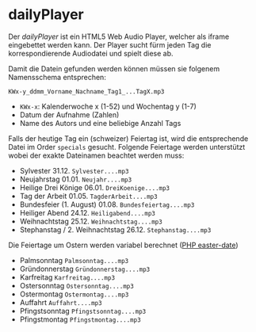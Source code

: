# dailyPlayer

Der *dailyPlayer* ist ein HTML5 Web Audio Player, welcher als iframe eingebettet werden kann.
Der Player sucht fürm jeden Tag die korrespondierende Audiodatei und spielt diese ab.

Damit die Datein gefunden werden können müssen sie folgenem Namensschema entsprechen:

`KWx-y_ddmm_Vorname_Nachname_Tag1_...TagX.mp3`

- `KWx-x`: Kalenderwoche x (1-52) und Wochentag y (1-7)
- Datum der Aufnahme (Zahlen)
- Name des Autors und eine beliebige Anzahl Tags

Falls der heutige Tag ein (schweizer) Feiertag ist, wird die entsprechende Datei im Order `specials` gesucht.
Folgende Feiertage werden unterstützt wobei der exakte Dateinamen beachtet werden muss:

- Sylvester 31.12. `Sylvester....mp3`
- Neujahrstag 01.01. `Neujahr....mp3`
- Heilige Drei Könige 06.01. `DreiKoenige....mp3`
- Tag der Arbeit 01.05. `TagderArbeit....mp3`
- Bundesfeier (1. August) 01.08. `Bundesfeiertag....mp3`
- Heiliger Abend 24.12. `Heiligabend....mp3`
- Weihnachtstag 25.12. `Weihnachtstag....mp3`
- Stephanstag / 2. Weihnachtstag 26.12. `Stephanstag....mp3`

Die Feiertage um Ostern werden variabel berechnet ([PHP easter-date](https://www.php.net/manual/de/function.easter-date))

- Palmsonntag `Palmsonntag....mp3`
- Gründonnerstag `Gründonnerstag....mp3`
- Karfreitag `Karfreitag....mp3`
- Ostersonntag `Ostersonntag....mp3`
- Ostermontag `Ostermontag....mp3`
- Auffahrt `Auffahrt....mp3`
- Pfingstsonntag `Pfingstsonntag....mp3`
- Pfingstmontag `Pfingstmontag....mp3`
